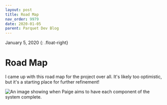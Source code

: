 ```yaml
---
layout: post
title: Road Map
nav_order: 9979
date: 2020-01-05
parent: Parquet Dev Blog
---
```

January 5, 2020
{: .float-right}

# Road Map

I came up with this road map for the project over all.
It's likely too optimistic, but it's a starting place for further refinement!

![An image showing when Paige aims to have each component of the system complete.](image-2020-01-05.jp)
